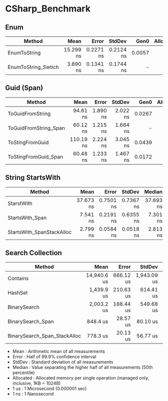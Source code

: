 # CSharp_Benchmark



## Enum 
|                Method |      Mean |     Error |    StdDev |   Gen0 | Allocated |
|---------------------- |----------:|----------:|----------:|-------:|----------:|
|          EnumToString | 15.299 ns | 0.2271 ns | 0.2124 ns | 0.0057 |      24 B |
|   EnumToString_Swtich |  3.890 ns | 0.1341 ns | 0.1744 ns |      - |         - |

## Guid (Span)
|                Method |      Mean |    Error |   StdDev |   Gen0 | Allocated |
|---------------------- |----------:|---------:|---------:|-------:|----------:|
|      ToGuidFromString |  94.61 ns | 1.890 ns | 2.022 ns | 0.0267 |     112 B |
| ToGuidFromString_Span |  60.12 ns | 1.215 ns | 1.664 ns |      - |         - |
|       ToStingFromGuid | 110.19 ns | 2.224 ns | 3.045 ns | 0.0439 |     184 B |
|  ToStingFromGuid_Span |  60.48 ns | 1.233 ns | 1.467 ns | 0.0172 |      72 B |

## String StartsWith
|                    Method |      Mean |     Error |    StdDev |    Median |   Gen0 | Allocated |
|-------------------------- |----------:|----------:|----------:|----------:|-------:|----------:|
|                StarstWith | 37.673 ns | 0.7501 ns | 0.7367 ns | 37.693 ns |      - |         - |
|           StartsWith_Span |  7.541 ns | 0.2191 ns | 0.6355 ns |  7.301 ns | 0.0076 |      32 B |
| StartsWith_SpanStackAlloc |  2.799 ns | 0.0584 ns | 0.0518 ns |  2.813 ns |      - |         - |

## Search Collection<int>
|                       Method |        Mean |     Error |      StdDev |      Median | Allocated |
|----------------------------- |------------:|----------:|------------:|------------:|----------:|
|                     Contains | 14,940.6 us | 666.12 us | 1,943.09 us | 14,563.6 us |    4600 B |
|                      HashSet |  1,439.9 us | 210.63 us |   614.41 us |  1,424.4 us |   28288 B |
|                 BinarySearch |  2,003.2 us | 188.44 us |   549.68 us |  2,114.3 us |    4098 B |
|            BinarySearch_Span |    848.4 us |  28.57 us |    80.10 us |    825.6 us |    4097 B |
| BinarySearch_Span_StackAlloc |    778.3 us |  20.13 us |    56.77 us |    765.0 us |         - |


  - Mean      : Arithmetic mean of all measurements
  - Error     : Half of 99.9% confidence interval
  - StdDev    : Standard deviation of all measurements
  - Median    : Value separating the higher half of all measurements (50th percentile)
  - Allocated : Allocated memory per single operation (managed only, inclusive, 1KB = 1024B)
   - 1 us      : 1 Microsecond (0.000001 sec)
  - 1 ns      : 1 Nanosecond



